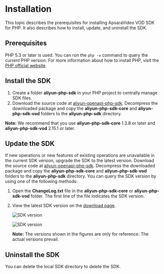 # Installation

This topic describes the prerequisites for installing ApsaraVideo VOD SDK for PHP. It also describes how to install, update, and uninstall the SDK.

## Prerequisites

PHP 5.3 or later is used. You can run the `php -v` command to query the current PHP version. For more information about how to install PHP, visit the [PHP official website](https://www.php.net/downloads.php?spm=a2c4g.11186623.2.15.4f893a65t7oDDC).

## Install the SDK

1.  Create a folder **aliyun-php-sdk** in your PHP project to centrally manage SDK files.
2.  Download the source code at [aliyun-openapi-php-sdk](https://github.com/aliyun/aliyun-openapi-php-sdk?spm=a2c4g.11186623.2.16.4f893a65rF7WEF). Decompress the downloaded package and copy the **aliyun-php-sdk-core** and **aliyun-php-sdk-vod** folders to the **aliyun-php-sdk** directory.

**Note:** We recommend that you use **aliyun-php-sdk-core** 1.3.8 or later and **aliyun-php-sdk-vod** 2.15.1 or later.

## Update the SDK

If new operations or new features of existing operations are unavailable in the current SDK version, upgrade the SDK to the latest version. Download the source code at [aliyun-openapi-php-sdk](https://github.com/aliyun/aliyun-openapi-php-sdk?spm=a2c4g.11186623.2.17.4f893a65NYnSbw). Decompress the downloaded package and copy the **aliyun-php-sdk-core** and **aliyun-php-sdk-vod** folders to the **aliyun-php-sdk** directory. You can query the SDK version by using one of the following methods:

1.  Open the **ChangeLog.txt** file in the **aliyun-php-sdk-core** or **aliyun-php-sdk-vod** folder. The first line of the file indicates the SDK version.
2.  View the latest SDK version on the [download page](https://github.com/aliyun/aliyun-openapi-php-sdk?spm=a2c4g.11186623.2.18.4f893a65PxqYa0).

    ![SDK version](https://static-aliyun-doc.oss-accelerate.aliyuncs.com/assets/img/en-US/3325479061/p208621.png)

    ![SDK version](https://static-aliyun-doc.oss-accelerate.aliyuncs.com/assets/img/en-US/3325479061/p208623.png)

    **Note:** The versions shown in the figures are only for reference. The actual versions prevail.


## Uninstall the SDK

You can delete the local SDK directory to delete the SDK.

